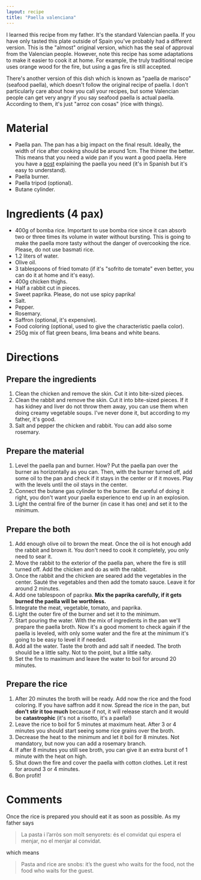 ```yaml
---
layout: recipe
title: "Paella valenciana"
---
```


I learned this recipe from my father. It's the standard Valencian paella. If you have only tasted this plate outside of Spain you've probably had a different version. This is the "almost" original version, which has the seal of approval from the Valencian people. However, note this recipe has some adaptations to make it easier to cook it at home. For example, the truly traditional recipe uses orange wood for the fire, but using a gas fire is still accepted.

There's another version of this dish which is known as "paella de marisco" (seafood paella), which doesn't follow the original recipe of paella. I don't particularly care about how you call your recipes, but some Valencian people can get very angry if you say seafood paella is actual paella. According to them, it's just "arroz con cosas" (rice with things).

# Material

- Paella pan. The pan has a big impact on the final result. Ideally, the width of rice after cooking should be around 1cm. The thinner the better. This means that you need a wide pan if you want a good paella. Here you have a [post](https://valenciafood.es/dimensiones-de-la-paellera/) explaining the paella you need (it's in Spanish but it's easy to understand).
- Paella burner.
- Paella tripod (optional).
- Butane cylinder.

# Ingredients (4 pax)

- 400g of bomba rice. Important to use bomba rice since it can absorb two or three times its volume in water without bursting. This is going to make the paella more tasty without the danger of overcooking the rice. Please, do not use basmati rice.
- 1.2 liters of water.
- Olive oil.
- 3 tablespoons of fried tomato (if it's "sofrito de tomate" even better, you can do it at home and it's easy).
- 400g chicken thighs.
- Half a rabbit cut in pieces.
- Sweet paprika. Please, do not use spicy paprika!
- Salt.
- Pepper.
- Rosemary.
- Saffron (optional, it's expensive).
- Food coloring (optional, used to give the characteristic paella color).
- 250g mix of flat green beans, lima beans and white beans.

# Directions

## Prepare the ingredients

1. Clean the chicken and remove the skin. Cut it into bite-sized pieces.
2. Clean the rabbit and remove the skin. Cut it into bite-sized pieces. If it has kidney and liver do not throw them away, you can use them when doing creamy vegetable soups. I've never done it, but according to my father, it's good.
3. Salt and pepper the chicken and rabbit. You can add also some rosemary.

## Prepare the material

1. Level the paella pan and burner. How? Put the paella pan over the burner as horizontally as you can. Then, with the burner turned off, add some oil to the pan and check if it stays in the center or if it moves. Play with the levels until the oil stays in the center.
2. Connect the butane gas cylinder to the burner. Be careful of doing it right, you don't want your paella experience to end up in an explosion.
3. Light the central fire of the burner (in case it has one) and set it to the minimum.

## Prepare the both

1. Add enough olive oil to brown the meat. Once the oil is hot enough add the rabbit and brown it. You don't need to cook it completely, you only need to sear it.
2. Move the rabbit to the exterior of the paella pan, where the fire is still turned off. Add the chicken and do as with the rabbit.
3. Once the rabbit and the chicken are seared add the vegetables in the center. Sauté the vegetables and then add the tomato sauce. Leave it for around 2 minutes.
4. Add one tablespoon of paprika. **Mix the paprika carefully, if it gets burned the paella will be worthless.** 
5. Integrate the meat, vegetable, tomato, and paprika.
6. Light the outer fire of the burner and set it to the minimum.
7. Start pouring the water. With the mix of ingredients in the pan we'll prepare the paella broth. Now it's a good moment to check again if the paella is leveled, with only some water and the fire at the minimum it's going to be easy to level it if needed.
8. Add all the water. Taste the broth and add salt if needed. The broth should be a little salty. Not to the point, but a little salty.
9. Set the fire to maximum and leave the water to boil for around 20 minutes.

## Prepare the rice

1. After 20 minutes the broth will be ready. Add now the rice and the food coloring. If you have saffron add it now. Spread the rice in the pan, but **don't stir it too much** because if not, it will release starch and it would be **catastrophic** (it's not a risotto, it's a paella!)
2. Leave the rice to boil for 5 minutes at maximum heat. After 3 or 4 minutes you should start seeing some rice grains over the broth.
3. Decrease the heat to the minimum and let it boil for 8 minutes. Not mandatory, but now you can add a rosemary branch.
4. If after 8 minutes you still see broth, you can give it an extra burst of 1 minute with the heat on high.
5. Shut down the fire and cover the paella with cotton clothes. Let it rest for around 3 or 4 minutes.
6. Bon profit!

# Comments

Once the rice is prepared you should eat it as soon as possible. As my father says

>La pasta i l’arròs son molt senyorets: és el convidat qui espera el menjar, no el menjar al convidat.

which means

>Pasta and rice are snobs: it’s the guest who waits for the food, not the food who waits for the guest.

